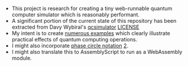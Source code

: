
- This project is research for creating a tiny web-runnable quantum computer simulator which is reasonably performant.
- A significant portion of the current state of this repository has been extracted from Davy Wybiral's [qcsimulator](qcsimulator.github.io) [LICENSE](https://github.com/qcsimulator/qcsimulator.github.io/blob/master/LICENSE)
- My intent is to create [numerous examples](https://observablehq.com/@simplygreatwork) which clearly illustrate practical effects of quantum computing operations.
- I might also incorporate [phase circle notation](http://davidbkemp.github.io/animated-qubits/) [2](https://oreilly-qc.github.io/).
- I might also translate this to AssemblyScript to run as a WebAssembly module.
